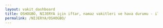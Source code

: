 ```yaml
---
layout: vakit_dashboard
title: OSHOGBO, NIJERYA için iftar, namaz vakitleri ve hava durumu - ilçe/eyalet seç
permalink: /NIJERYA/OSHOGBO/
---
```


<script type="text/javascript">
  var GLOBAL_COUNTRY = 'NIJERYA';
  var GLOBAL_CITY = 'OSHOGBO';
  var GLOBAL_STATE = '';
  var lat = 72;
  var lon = 21;
</script>
